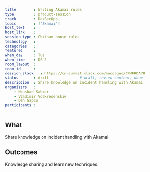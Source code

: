 ```yaml
---
title        : Writing Akamai rules
type         : product-session
track        : DevSecOps
topic        : ["Akamai"]
host_text    :
host_link    :
session_type : Chatham house rules
technology   :
categories   :
featured     :
when_day     : Tue
when_time    : DS-2
room_layout  :
room_id      :
session_slack   : https://os-summit.slack.com/messages/CAWFRDA79
status       : draft              # draft, review-content, done
description  : Share knowledge on incident handling with Akamai
organizers   :
    - Naushad Saboor
    - Vladimir Voskresenskiy
    - Dan Gapco
participants :
---
```


## What

Share knowledge on incident handling with Akamai

## Outcomes

Knowledge sharing and learn new techniques.
